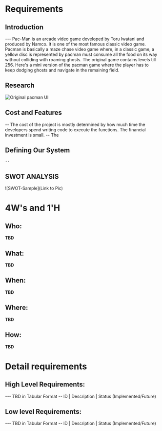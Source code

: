 # Requirements
## Introduction
 --- Pac-Man is an arcade video game developed by Toru Iwatani and produced by Namco. It is one of the most famous classic video game. Pacman is basically a maze chase video game where, in a classic game, a yellow disc is represented by pacman must consume all the food on its way without colliding with roaming ghosts. The original game contains levels till 256. Here's a mini version of the pacman game where the player has to keep dodging ghosts and navigate in the remaining field.

## Research
![Original pacman UI](https://www.google.com/search?q=original+pacman&rlz=1C1CHBF_enIN916IN916&sxsrf=ALeKk001P7vdlXfpsd3oRuPNbNsVpWSDVg:1618503526275&source=lnms&tbm=isch&sa=X&ved=2ahUKEwjd_oC-04DwAhV38XMBHRgBAXMQ_AUoAXoECAEQAw&biw=1280&bih=578#imgrc=-kZ0u0T0fB23FM)

## Cost and Features
-- The cost of the project is mostly determined by how much time the developers spend writing code to execute the functions.
The financial investment is small.
-- The  
## Defining Our System
    -- 
## SWOT ANALYSIS
![SWOT-Sample](Link to Pic)

# 4W&#39;s and 1&#39;H




## Who:

**TBD**

## What:

**TBD**

## When:

**TBD**

## Where:

**TBD**

## How:

**TBD**

# Detail requirements
## High Level Requirements:
--- TBD in Tabular Format 
-- ID | Description | Status (Implemented/Future)


##  Low level Requirements:
--- TBD in Tabular Format 
-- ID | Description | Status (Implemented/Future)